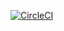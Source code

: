 [![CircleCI](https://circleci.com/gh/aliabdolazimi10/cicleciTest.svg?style=svg)](https://circleci.com/gh/aliabdolazimi10/cicleciTest)
